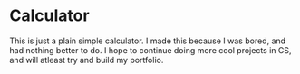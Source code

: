 # Calculator
This is just a plain simple calculator. I made this because I was bored, and had nothing better to do. 
I hope to continue doing more cool projects in CS, and will atleast try and build my portfolio. 
